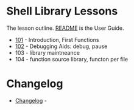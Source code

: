 
# Shell Library Lessons

The lesson outline.   [README](./README.html) is the User Guide.

+ [101](./101/index.html) - Introduction, First Functions
+ [102](./102/index.html) - Debugging Aids: debug, pause 
+ 103 - library maintneance
+ 104 - function source library, functon per file

# Changelog

+ [Changelog](./Changelog.html) -
